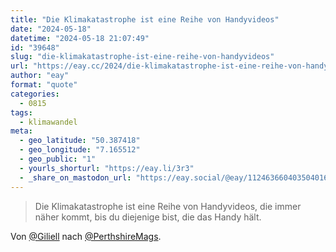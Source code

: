 ```yaml
---
title: "Die Klimakatastrophe ist eine Reihe von Handyvideos"
date: "2024-05-18"
datetime: "2024-05-18 21:07:49"
id: "39648"
slug: "die-klimakatastrophe-ist-eine-reihe-von-handyvideos"
url: "https://eay.cc/2024/die-klimakatastrophe-ist-eine-reihe-von-handyvideos/"
author: "eay"
format: "quote"
categories:
  - 0815
tags:
  - klimawandel
meta:
  - geo_latitude: "50.387418"
  - geo_longitude: "7.165512"
  - geo_public: "1"
  - yourls_shorturl: "https://eay.li/3r3"
  - _share_on_mastodon_url: "https://eay.social/@eay/112463660403504016"
---
```


> Die Klimakatastrophe ist eine Reihe von Handyvideos, die immer näher kommt, bis du diejenige bist, die das Handy hält.

Von [@Giliell](https://mastodon.social/@Giliell/112462465710039356) nach [@PerthshireMags](https://x.com/perthshiremags/status/1549522710539210757).
